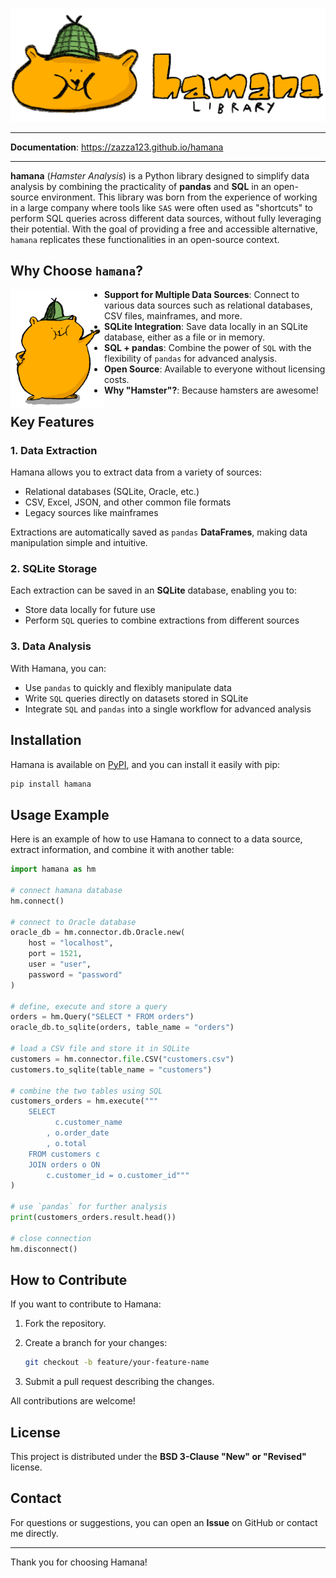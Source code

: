 <p align="center">
    <a href="https://zazza123.github.io/hamana">
        <img src="https://raw.githubusercontent.com/zazza123/hamana/main/docs/config/images/hamana-home.png" alt="hamana" width="600px" class="readme">
    </a>
</p>

---

<p class="readme">
    <b>Documentation</b>: <a href="https://zazza123.github.io/hamana">https://zazza123.github.io/hamana</a>
</p>
<hr class="readme">

**hamana** (*Hamster Analysis*) is a Python library designed to simplify data analysis by combining the practicality of **pandas** and **SQL** in an open-source environment. This library was born from the experience of working in a large company where tools like `SAS` were often used as "shortcuts" to perform SQL queries across different data sources, without fully leveraging their potential. With the goal of providing a free and accessible alternative, `hamana` replicates these functionalities in an open-source context.

## Why Choose `hamana`?

<img align="left" width="150" alt="Hamana Explain" src="docs/config/images/hamana-explain.png">

- **Support for Multiple Data Sources**: Connect to various data sources such as relational databases, CSV files, mainframes, and more.
- **SQLite Integration**: Save data locally in an SQLite database, either as a file or in memory.
- **SQL + pandas**: Combine the power of `SQL` with the flexibility of `pandas` for advanced analysis.
- **Open Source**: Available to everyone without licensing costs.
- **Why "Hamster"?**: Because hamsters are awesome!

## Key Features

### 1. Data Extraction

Hamana allows you to extract data from a variety of sources:

- Relational databases (SQLite, Oracle, etc.)
- CSV, Excel, JSON, and other common file formats
- Legacy sources like mainframes

Extractions are automatically saved as `pandas` **DataFrames**, making data manipulation simple and intuitive.

### 2. SQLite Storage

Each extraction can be saved in an **SQLite** database, enabling you to:

- Store data locally for future use
- Perform `SQL` queries to combine extractions from different sources

### 3. Data Analysis

With Hamana, you can:

- Use `pandas` to quickly and flexibly manipulate data
- Write `SQL` queries directly on datasets stored in SQLite
- Integrate `SQL` and `pandas` into a single workflow for advanced analysis

## Installation

Hamana is available on [PyPI](https://pypi.org/project/hamana/), and you can install it easily with pip:

```bash
pip install hamana
```

## Usage Example

Here is an example of how to use Hamana to connect to a data source, extract information, and combine it with another table:

```python
import hamana as hm

# connect hamana database
hm.connect()

# connect to Oracle database
oracle_db = hm.connector.db.Oracle.new(
    host = "localhost",
    port = 1521,
    user = "user",
    password = "password"
)

# define, execute and store a query
orders = hm.Query("SELECT * FROM orders")
oracle_db.to_sqlite(orders, table_name = "orders")

# load a CSV file and store it in SQLite
customers = hm.connector.file.CSV("customers.csv")
customers.to_sqlite(table_name = "customers")

# combine the two tables using SQL
customers_orders = hm.execute("""
    SELECT
          c.customer_name
        , o.order_date
        , o.total
    FROM customers c
    JOIN orders o ON
        c.customer_id = o.customer_id"""
)

# use `pandas` for further analysis
print(customers_orders.result.head())

# close connection
hm.disconnect()
```

## How to Contribute

If you want to contribute to Hamana:

1. Fork the repository.
2. Create a branch for your changes:

    ```bash
    git checkout -b feature/your-feature-name
    ```

3. Submit a pull request describing the changes.

All contributions are welcome!

## License

This project is distributed under the **BSD 3-Clause "New" or "Revised"** license.

## Contact

For questions or suggestions, you can open an **Issue** on GitHub or contact me directly.

---
Thank you for choosing Hamana!
